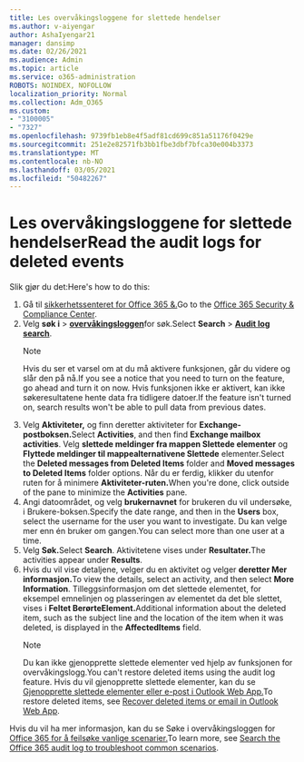 ```yaml
---
title: Les overvåkingsloggene for slettede hendelser
ms.author: v-aiyengar
author: AshaIyengar21
manager: dansimp
ms.date: 02/26/2021
ms.audience: Admin
ms.topic: article
ms.service: o365-administration
ROBOTS: NOINDEX, NOFOLLOW
localization_priority: Normal
ms.collection: Adm_O365
ms.custom:
- "3100005"
- "7327"
ms.openlocfilehash: 9739fb1eb8e4f5adf81cd699c851a51176f0429e
ms.sourcegitcommit: 251e2e82571fb3bb1fbe3dbf7bfca30e004b3373
ms.translationtype: MT
ms.contentlocale: nb-NO
ms.lasthandoff: 03/05/2021
ms.locfileid: "50482267"
---
```

# <a name="read-the-audit-logs-for-deleted-events"></a><span data-ttu-id="5fc10-102">Les overvåkingsloggene for slettede hendelser</span><span class="sxs-lookup"><span data-stu-id="5fc10-102">Read the audit logs for deleted events</span></span>

<span data-ttu-id="5fc10-103">Slik gjør du det:</span><span class="sxs-lookup"><span data-stu-id="5fc10-103">Here's how to do this:</span></span>

1. <span data-ttu-id="5fc10-104">Gå til [sikkerhetssenteret for Office 365 &.](https://go.microsoft.com/fwlink/p/?linkid=2077143)</span><span class="sxs-lookup"><span data-stu-id="5fc10-104">Go to the [Office 365 Security & Compliance Center](https://go.microsoft.com/fwlink/p/?linkid=2077143).</span></span>
1. <span data-ttu-id="5fc10-105">Velg **søk i**  >  [**overvåkingsloggen**](https://go.microsoft.com/fwlink/?linkid=2103759)for søk.</span><span class="sxs-lookup"><span data-stu-id="5fc10-105">Select **Search** > [**Audit log search**](https://go.microsoft.com/fwlink/?linkid=2103759).</span></span>
    > [!NOTE]
    > <span data-ttu-id="5fc10-106">Hvis du ser et varsel om at du må aktivere funksjonen, går du videre og slår den på nå.</span><span class="sxs-lookup"><span data-stu-id="5fc10-106">If you see a notice that you need to turn on the feature, go ahead and turn it on now.</span></span> <span data-ttu-id="5fc10-107">Hvis funksjonen ikke er aktivert, kan ikke søkeresultatene hente data fra tidligere datoer.</span><span class="sxs-lookup"><span data-stu-id="5fc10-107">If the feature isn't turned on, search results won't be able to pull data from previous dates.</span></span>
1. <span data-ttu-id="5fc10-108">Velg **Aktiviteter,** og finn deretter aktiviteter for **Exchange-postboksen.**</span><span class="sxs-lookup"><span data-stu-id="5fc10-108">Select **Activities**, and then find **Exchange mailbox activities**.</span></span> <span data-ttu-id="5fc10-109">Velg **slettede meldinger fra mappen Slettede elementer** og **Flyttede meldinger til mappealternativene Slettede** elementer.</span><span class="sxs-lookup"><span data-stu-id="5fc10-109">Select the **Deleted messages from Deleted Items** folder and **Moved messages to Deleted Items** folder options.</span></span> <span data-ttu-id="5fc10-110">Når du er ferdig, klikker du utenfor ruten for å minimere **Aktiviteter-ruten.**</span><span class="sxs-lookup"><span data-stu-id="5fc10-110">When you're done, click outside of the pane to minimize the **Activities** pane.</span></span>
1. <span data-ttu-id="5fc10-111">Angi datoområdet, og velg **brukernavnet** for brukeren du vil undersøke, i Brukere-boksen.</span><span class="sxs-lookup"><span data-stu-id="5fc10-111">Specify the date range, and then in the **Users** box, select the username for the user you want to investigate.</span></span> <span data-ttu-id="5fc10-112">Du kan velge mer enn én bruker om gangen.</span><span class="sxs-lookup"><span data-stu-id="5fc10-112">You can select more than one user at a time.</span></span>
1. <span data-ttu-id="5fc10-113">Velg **Søk.**</span><span class="sxs-lookup"><span data-stu-id="5fc10-113">Select **Search**.</span></span> <span data-ttu-id="5fc10-114">Aktivitetene vises under **Resultater.**</span><span class="sxs-lookup"><span data-stu-id="5fc10-114">The activities appear under **Results**.</span></span>
1. <span data-ttu-id="5fc10-115">Hvis du vil vise detaljene, velger du en aktivitet og velger **deretter Mer informasjon.**</span><span class="sxs-lookup"><span data-stu-id="5fc10-115">To view the details, select an activity, and then select **More Information**.</span></span> <span data-ttu-id="5fc10-116">Tilleggsinformasjon om det slettede elementet, for eksempel emnelinjen og plasseringen av elementet da det ble slettet, vises i **Feltet BerørteElement.**</span><span class="sxs-lookup"><span data-stu-id="5fc10-116">Additional information about the deleted item, such as the subject line and the location of the item when it was deleted, is displayed in the **AffectedItems** field.</span></span>
    > [!NOTE]
    > <span data-ttu-id="5fc10-117">Du kan ikke gjenopprette slettede elementer ved hjelp av funksjonen for overvåkingslogg.</span><span class="sxs-lookup"><span data-stu-id="5fc10-117">You can't restore deleted items using the audit log feature.</span></span> <span data-ttu-id="5fc10-118">Hvis du vil gjenopprette slettede elementer, kan du se [Gjenopprette slettede elementer eller e-post i Outlook Web App.](https://go.microsoft.com/fwlink/?linkid=2103759)</span><span class="sxs-lookup"><span data-stu-id="5fc10-118">To restore deleted items, see [Recover deleted items or email in Outlook Web App](https://go.microsoft.com/fwlink/?linkid=2103759).</span></span>

<span data-ttu-id="5fc10-119">Hvis du vil ha mer informasjon, kan du se Søke i overvåkingsloggen for [Office 365 for å feilsøke vanlige scenarier.](https://go.microsoft.com/fwlink/?linkid=2103944)</span><span class="sxs-lookup"><span data-stu-id="5fc10-119">To learn more, see [Search the Office 365 audit log to troubleshoot common scenarios](https://go.microsoft.com/fwlink/?linkid=2103944).</span></span>
